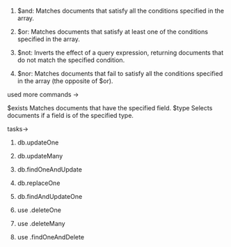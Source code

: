 1. $and: Matches documents that satisfy all the conditions specified in the array.

2. $or: Matches documents that satisfy at least one of the conditions specified in the array.

3. $not: Inverts the effect of a query expression, returning documents that do not match the specified condition.

4. $nor: Matches documents that fail to satisfy all the conditions specified in the array (the opposite of $or).

used more commands ->

$exists
Matches documents that have the specified field.
$type
Selects documents if a field is of the specified type.

tasks->
1. db.updateOne
2. db.updateMany
3. db.findOneAndUpdate
4. db.replaceOne
5. db.findAndUpdateOne

6. use .deleteOne
7. use .deleteMany
8. use .findOneAndDelete


